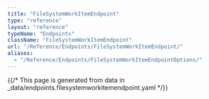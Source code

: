 ```yaml
---
title: "FileSystemWorkItemEndpoint"
type: "reference"
layout: "reference"
typeName: "Endpoints"
className: "FileSystemWorkItemEndpoint"
url: "/Reference/Endpoints/FileSystemWorkItemEndpoint/"
aliases:
  - "/Reference/Endpoints/FileSystemWorkItemEndpointOptions/"
---
```


{{/* This page is generated from data in _data/endpoints.filesystemworkitemendpoint.yaml */}}
